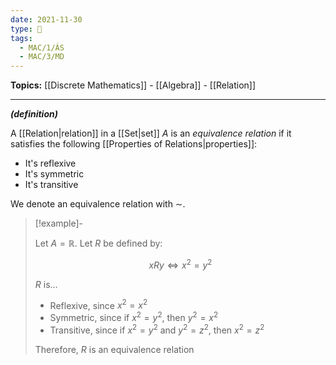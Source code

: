 ```yaml
---
date: 2021-11-30
type: 🧠
tags:
  - MAC/1/ÁS
  - MAC/3/MD
---
```


**Topics:** [[Discrete Mathematics]] - [[Algebra]] - [[Relation]]

---

_**(definition)**_

A [[Relation|relation]] in a [[Set|set]] $A$ is an _equivalence relation_ if it satisfies the following [[Properties of Relations|properties]]:

- It's reflexive
- It's symmetric
- It's transitive

We denote an equivalence relation with $\sim$.

> [!example]-
>
> Let $A =  \mathbb{R}$. Let $R$ be defined by:
>
> $$
> x R y \iff x^{2}= y^{2}
> $$
>
> $R$ is…
>
> - Reflexive, since $x^{2} = x^{2}$
> - Symmetric, since if $x^{2} = y^{2}$, then $y^{2}= x^{2}$
> - Transitive, since if $x^{2} = y^{2}$ and $y^{2}=z^{2}$, then $x^{2}=z^2$
>
> Therefore, $R$ is an equivalence relation
